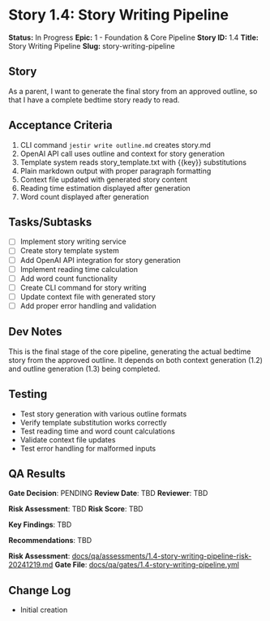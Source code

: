 # Story 1.4: Story Writing Pipeline

**Status:** In Progress
**Epic:** 1 - Foundation & Core Pipeline
**Story ID:** 1.4
**Title:** Story Writing Pipeline
**Slug:** story-writing-pipeline

## Story

As a parent,
I want to generate the final story from an approved outline,
so that I have a complete bedtime story ready to read.

## Acceptance Criteria

1. CLI command `jestir write outline.md` creates story.md
2. OpenAI API call uses outline and context for story generation
3. Template system reads story_template.txt with {{key}} substitutions
4. Plain markdown output with proper paragraph formatting
5. Context file updated with generated story content
6. Reading time estimation displayed after generation
7. Word count displayed after generation

## Tasks/Subtasks

- [ ] Implement story writing service
- [ ] Create story template system
- [ ] Add OpenAI API integration for story generation
- [ ] Implement reading time calculation
- [ ] Add word count functionality
- [ ] Create CLI command for story writing
- [ ] Update context file with generated story
- [ ] Add proper error handling and validation

## Dev Notes

This is the final stage of the core pipeline, generating the actual bedtime story from the approved outline. It depends on both context generation (1.2) and outline generation (1.3) being completed.

## Testing

- Test story generation with various outline formats
- Verify template substitution works correctly
- Test reading time and word count calculations
- Validate context file updates
- Test error handling for malformed inputs

## QA Results

**Gate Decision**: PENDING
**Review Date**: TBD
**Reviewer**: TBD

**Risk Assessment**: TBD
**Risk Score**: TBD

**Key Findings**: TBD

**Recommendations**: TBD

**Risk Assessment**: [docs/qa/assessments/1.4-story-writing-pipeline-risk-20241219.md](docs/qa/assessments/1.4-story-writing-pipeline-risk-20241219.md)
**Gate File**: [docs/qa/gates/1.4-story-writing-pipeline.yml](docs/qa/gates/1.4-story-writing-pipeline.yml)

## Change Log

- Initial creation
